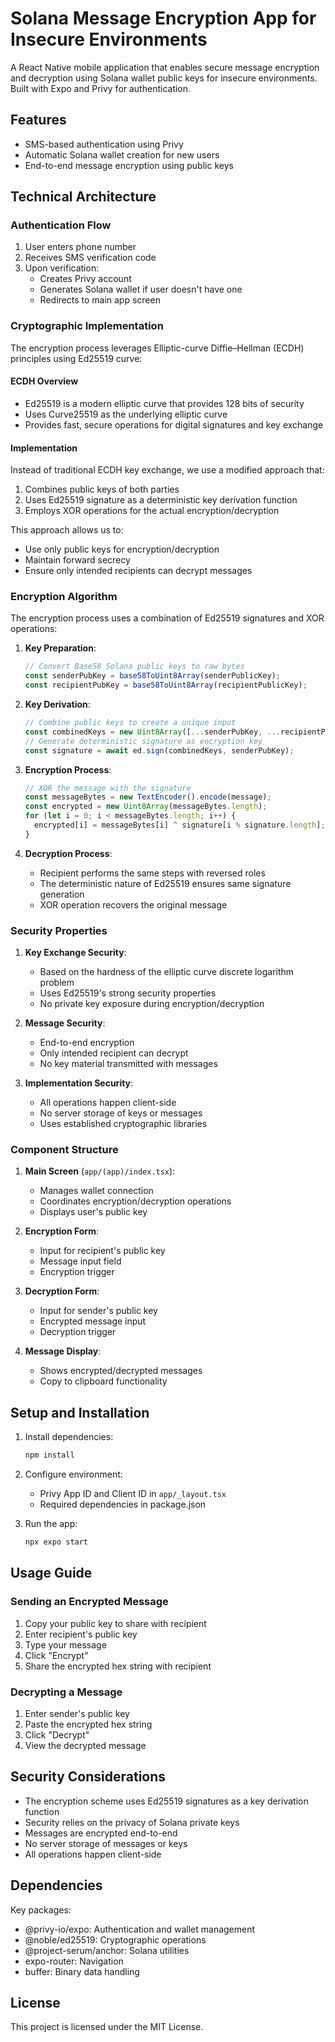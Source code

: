 # Solana Message Encryption App for Insecure Environments

A React Native mobile application that enables secure message encryption and decryption using Solana wallet public keys for insecure environments. Built with Expo and Privy for authentication.

## Features

- SMS-based authentication using Privy
- Automatic Solana wallet creation for new users
- End-to-end message encryption using public keys

## Technical Architecture

### Authentication Flow
1. User enters phone number
2. Receives SMS verification code
3. Upon verification:
   - Creates Privy account
   - Generates Solana wallet if user doesn't have one
   - Redirects to main app screen

### Cryptographic Implementation

The encryption process leverages Elliptic-curve Diffie–Hellman (ECDH) principles using Ed25519 curve:

#### ECDH Overview
- Ed25519 is a modern elliptic curve that provides 128 bits of security
- Uses Curve25519 as the underlying elliptic curve
- Provides fast, secure operations for digital signatures and key exchange

#### Implementation
Instead of traditional ECDH key exchange, we use a modified approach that:
1. Combines public keys of both parties
2. Uses Ed25519 signature as a deterministic key derivation function
3. Employs XOR operations for the actual encryption/decryption

This approach allows us to:
- Use only public keys for encryption/decryption
- Maintain forward secrecy
- Ensure only intended recipients can decrypt messages

### Encryption Algorithm

The encryption process uses a combination of Ed25519 signatures and XOR operations:

1. **Key Preparation**:
   ```typescript
   // Convert Base58 Solana public keys to raw bytes
   const senderPubKey = base58ToUint8Array(senderPublicKey);
   const recipientPubKey = base58ToUint8Array(recipientPublicKey);
   ```

2. **Key Derivation**:
   ```typescript
   // Combine public keys to create a unique input
   const combinedKeys = new Uint8Array([...senderPubKey, ...recipientPubKey]);
   // Generate deterministic signature as encryption key
   const signature = await ed.sign(combinedKeys, senderPubKey);
   ```

3. **Encryption Process**:
   ```typescript
   // XOR the message with the signature
   const messageBytes = new TextEncoder().encode(message);
   const encrypted = new Uint8Array(messageBytes.length);
   for (let i = 0; i < messageBytes.length; i++) {
     encrypted[i] = messageBytes[i] ^ signature[i % signature.length];
   }
   ```

4. **Decryption Process**:
   - Recipient performs the same steps with reversed roles
   - The deterministic nature of Ed25519 ensures same signature generation
   - XOR operation recovers the original message

### Security Properties

1. **Key Exchange Security**:
   - Based on the hardness of the elliptic curve discrete logarithm problem
   - Uses Ed25519's strong security properties
   - No private key exposure during encryption/decryption

2. **Message Security**:
   - End-to-end encryption
   - Only intended recipient can decrypt
   - No key material transmitted with messages

3. **Implementation Security**:
   - All operations happen client-side
   - No server storage of keys or messages
   - Uses established cryptographic libraries

### Component Structure

1. **Main Screen** (`app/(app)/index.tsx`):
   - Manages wallet connection
   - Coordinates encryption/decryption operations
   - Displays user's public key

2. **Encryption Form**:
   - Input for recipient's public key
   - Message input field
   - Encryption trigger

3. **Decryption Form**:
   - Input for sender's public key
   - Encrypted message input
   - Decryption trigger

4. **Message Display**:
   - Shows encrypted/decrypted messages
   - Copy to clipboard functionality

## Setup and Installation

1. Install dependencies:
   ```bash
   npm install
   ```

2. Configure environment:
   - Privy App ID and Client ID in `app/_layout.tsx`
   - Required dependencies in package.json

3. Run the app:
   ```bash
   npx expo start
   ```

## Usage Guide

### Sending an Encrypted Message
1. Copy your public key to share with recipient
2. Enter recipient's public key
3. Type your message
4. Click "Encrypt"
5. Share the encrypted hex string with recipient

### Decrypting a Message
1. Enter sender's public key
2. Paste the encrypted hex string
3. Click "Decrypt"
4. View the decrypted message

## Security Considerations

- The encryption scheme uses Ed25519 signatures as a key derivation function
- Security relies on the privacy of Solana private keys
- Messages are encrypted end-to-end
- No server storage of messages or keys
- All operations happen client-side

## Dependencies

Key packages:
- @privy-io/expo: Authentication and wallet management
- @noble/ed25519: Cryptographic operations
- @project-serum/anchor: Solana utilities
- expo-router: Navigation
- buffer: Binary data handling


## License

This project is licensed under the MIT License.